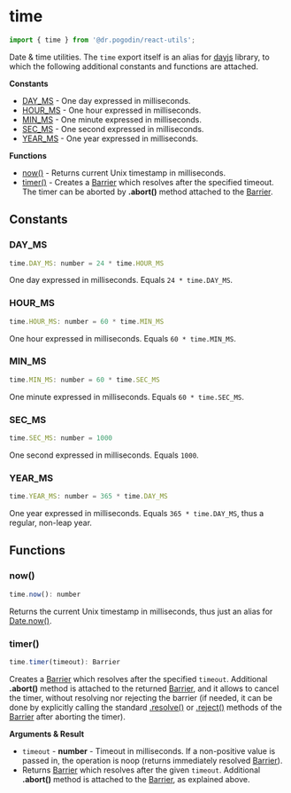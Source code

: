 # time
```jsx
import { time } from '@dr.pogodin/react-utils';
```
Date & time utilities. The `time` export itself is an alias for
[dayjs](https://day.js.org/en) library, to which the following
additional constants and functions are attached.

**Constants**
- [DAY_MS](#day_ms) - One day expressed in milliseconds.
- [HOUR_MS](#hour_ms) - One hour expressed in milliseconds.
- [MIN_MS](#min_ms) - One minute expressed in milliseconds.
- [SEC_MS](#sec_ms) - One second expressed in milliseconds.
- [YEAR_MS](#year_ms) - One year expressed in milliseconds.

**Functions**
- [now()](#now) - Returns current Unix timestamp in milliseconds.
- [timer()](#timer) - Creates a [Barrier] which resolves after the specified
  timeout. The timer can be aborted by **.abort()** method attached to
  the [Barrier].

## Constants

### DAY_MS
```jsx
time.DAY_MS: number = 24 * time.HOUR_MS
```
One day expressed in milliseconds. Equals `24 * time.DAY_MS`.

### HOUR_MS
```jsx
time.HOUR_MS: number = 60 * time.MIN_MS
```
One hour expressed in milliseconds. Equals `60 * time.MIN_MS`.

### MIN_MS
```jsx
time.MIN_MS: number = 60 * time.SEC_MS
```
One minute expressed in milliseconds. Equals `60 * time.SEC_MS`.

### SEC_MS
```jsx
time.SEC_MS: number = 1000
```
One second expressed in milliseconds. Equals `1000`.

### YEAR_MS
```jsx
time.YEAR_MS: number = 365 * time.DAY_MS
```
One year expressed in milliseconds. Equals `365 * time.DAY_MS`, thus a regular,
non-leap year.

## Functions

### now()
```jsx
time.now(): number
```
Returns the current Unix timestamp in milliseconds, thus just an alias for
[Date.now()](https://developer.mozilla.org/en-US/docs/Web/JavaScript/Reference/Global_Objects/Date/now).

### timer()
```jsx
time.timer(timeout): Barrier
```
Creates a [Barrier] which resolves after the specified `timeout`. Additional
**.abort()** method is attached to the returned [Barrier], and it allows to
cancel the timer, without resolving nor rejecting the barrier (if needed,
it can be done by explicitly calling the standard [.resolve()] or [.reject()]
methods of the [Barrier] after aborting the timer).

**Arguments & Result**
- `timeout` - **number** - Timeout in milliseconds. If a non-positive value is
  passed in, the operation is noop (returns immediately resolved [Barrier]).
- Returns [Barrier] which resolves after the given `timeout`. Additional
  **.abort()** method is attached to the [Barrier], as explained above.

<!-- links -->
[Barrier]: /docs/api/classes/Barrier
[.resolve()]: /docs/api/classes/Barrier#resolve
[.reject()]: http://localhost:3000/docs/react-utils/docs/api/classes/Barrier#reject
